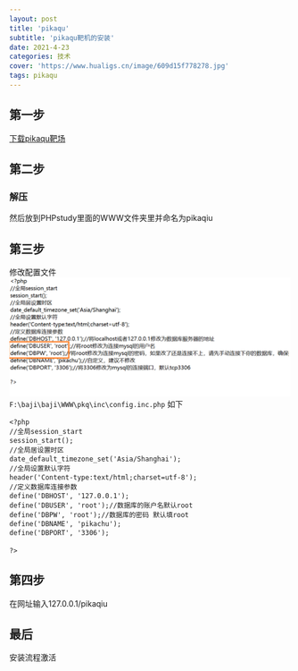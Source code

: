 ```yaml
---
layout: post
title: 'pikaqu'
subtitle: 'pikaqu靶机的安装'
date: 2021-4-23
categories: 技术
cover: 'https://www.hualigs.cn/image/609d15f778278.jpg'
tags: pikaqu
---
```

## 第一步
[下载pikaqu靶场](https://github.com/zhuifengshaonianhanlu/pikachu)
## 第二步
### 解压
然后放到PHPstudy里面的WWW文件夹里并命名为pikaqiu
## 第三步
修改配置文件
![](https://github.com/zuoer26188/zuoer26188.github.io/blob/main/assets/img/pkq1.png)
```F:\baji\baji\WWW\pkq\inc\config.inc.php```
如下
```
<?php
//全局session_start
session_start();
//全局居设置时区
date_default_timezone_set('Asia/Shanghai');
//全局设置默认字符
header('Content-type:text/html;charset=utf-8');
//定义数据库连接参数
define('DBHOST', '127.0.0.1');
define('DBUSER', 'root');//数据库的账户名默认root
define('DBPW', 'root');//数据库的密码 默认填root
define('DBNAME', 'pikachu');
define('DBPORT', '3306');

?>
```
## 第四步
在网址输入127.0.0.1/pikaqiu
## 最后
安装流程激活
